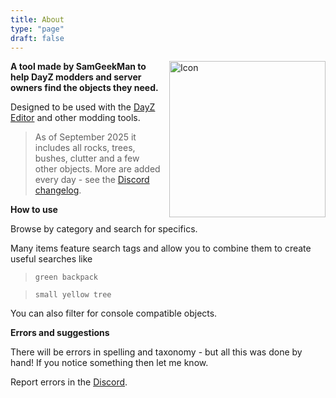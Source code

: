 ```yaml
---
title: About
type: "page"
draft: false
---
```


<img src="/logo-icon.png" alt="Icon" style="float:right; width:250px; margin-left:10px;"/>

**A tool made by SamGeekMan to help DayZ modders and server owners find the objects they need.** 

Designed to be used with the [DayZ Editor](https://steamcommunity.com/workshop/filedetails/?id=2250764298) and other modding tools.

> As of September 2025 it includes all rocks, trees, bushes, clutter and a few other objects. More are added every day - see the [Discord changelog](https://discord.com/channels/1414751279548203008/1414751374394261534).

**How to use**

Browse by category and search for specifics. 

Many items feature search tags and allow you to combine them to create useful searches like

> `green backpack`


> `small yellow tree`

You can also filter for console compatible objects.

**Errors and suggestions**

There will be errors in spelling and taxonomy - but all this was done by hand! If you notice something then let me know.

Report errors in the [Discord](https://discord.com/channels/1414751279548203008/1414754388064604220).

